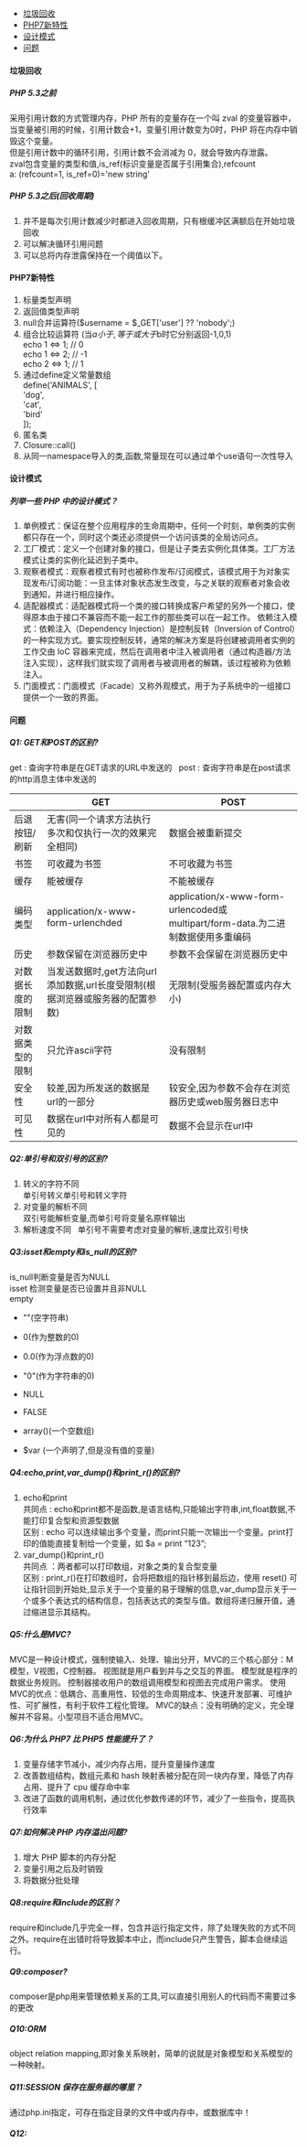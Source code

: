 * [垃圾回收](#垃圾回收)
* [PHP7新特性](#PHP7新特性)
* [设计模式](#设计模式)
* [问题](#问题)
#### 垃圾回收
##### PHP 5.3之前 
采用引用计数的方式管理内存，PHP 所有的变量存在一个叫 zval 的变量容器中，当变量被引用的时候，引用计数会+1，变量引用计数变为0时，PHP 将在内存中销毁这个变量。  
但是引用计数中的循环引用，引用计数不会消减为 0，就会导致内存泄露。  
zval包含变量的类型和值,is_ref(标识变量是否属于引用集合),refcount  
a: (refcount=1, is_ref=0)='new string'
##### PHP 5.3之后(回收周期)
1. 并不是每次引用计数减少时都进入回收周期，只有根缓冲区满额后在开始垃圾回收  
2. 可以解决循环引用问题  
3. 可以总将内存泄露保持在一个阈值以下。

#### PHP7新特性
1. 标量类型声明  
2. 返回值类型声明  
3. null合并运算符($username = $_GET['user'] ?? 'nobody';)  
4. 组合比较运算符 (当$a小于,等于或大于$b时它分别返回-1,0,1)  
   echo 1 <=> 1; // 0  
   echo 1 <=> 2; // -1  
   echo 2 <=> 1; // 1  
5. 通过define定义常量数组  
   define('ANIMALS', [  
     'dog',  
     'cat',  
     'bird'  
   ]);  
6. 匿名类  
7. Closure::call()  
8. 从同一namespace导入的类,函数,常量现在可以通过单个use语句一次性导入


#### 设计模式
##### 列举一些 PHP 中的设计模式？
1. 单例模式：保证在整个应用程序的生命周期中，任何一个时刻，单例类的实例都只存在一个，同时这个类还必须提供一个访问该类的全局访问点。
2. 工厂模式：定义一个创建对象的接口，但是让子类去实例化具体类。工厂方法模式让类的实例化延迟到子类中。
3. 观察者模式：观察者模式有时也被称作发布/订阅模式，该模式用于为对象实现发布/订阅功能：一旦主体对象状态发生改变，与之关联的观察者对象会收到通知，并进行相应操作。
4. 适配器模式：适配器模式将一个类的接口转换成客户希望的另外一个接口，使得原本由于接口不兼容而不能一起工作的那些类可以在一起工作。
依赖注入模式：依赖注入（Dependency Injection）是控制反转（Inversion of Control）的一种实现方式。要实现控制反转，通常的解决方案是将创建被调用者实例的工作交由 IoC 容器来完成，然后在调用者中注入被调用者（通过构造器/方法注入实现），这样我们就实现了调用者与被调用者的解耦，该过程被称为依赖注入。
5. 门面模式：门面模式（Facade）又称外观模式，用于为子系统中的一组接口提供一个一致的界面。

#### 问题
##### Q1: GET和POST的区别?  
get : 查询字符串是在GET请求的URL中发送的  
post : 查询字符串是在post请求的http消息主体中发送的  

 |        | GET    |    POST |
 |--------|--------|---------|
 |后退按钮/刷新|无害(同一个请求方法执行多次和仅执行一次的效果完全相同)|数据会被重新提交|
 |书签   |可收藏为书签|不可收藏为书签|
 |缓存|能被缓存|不能被缓存|
 |编码类型|application/x-www-form-urlenchded|application/x-www-form-urlencoded或multipart/form-data.为二进制数据使用多重编码|
 |历史|参数保留在浏览器历史中|参数不会保留在浏览器历史中|
 |对数据长度的限制|当发送数据时,get方法向url添加数据,url长度受限制(根据浏览器或服务器的配置参数)|无限制(受服务器配置或内存大小)|
 |对数据类型的限制|只允许ascii字符|没有限制|
 |安全性|较差,因为所发送的数据是url的一部分|较安全,因为参数不会存在浏览器历史或web服务器日志中|
 |可见性|数据在url中对所有人都是可见的|数据不会显示在url中|  
 
##### Q2:单引号和双引号的区别?
1. 转义的字符不同  
单引号转义单引号和转义字符  
2. 对变量的解析不同  
双引号能解析变量,而单引号将变量名原样输出  
3. 解析速度不同  
单引号不需要考虑对变量的解析,速度比双引号快

##### Q3:isset和empty和is_null的区别?  
is_null判断变量是否为NULL  
isset 检测变量是否已设置并且非NULL  
empty     
* ""(空字符串)
- 0(作为整数的0)
* 0.0(作为浮点数的0)
- "0"(作为字符串的0)
* NULL
- FALSE
* array()(一个空数组)
- $var (一个声明了,但是没有值的变量)

##### Q4:echo,print,var_dump()和print_r()的区别?
1. echo和print  
共同点 : echo和print都不是函数,是语言结构,只能输出字符串,int,float数据,不能打印复合型和资源型数据  
区别 : echo 可以连续输出多个变量，而print只能一次输出一个变量。print打印的值能直接复制给一个变量，如 $a = print “123”;  
2. var_dump()和print_r()  
共同点 ：两者都可以打印数组，对象之类的复合型变量  
区别 : print_r()在打印数组时，会将把数组的指针移到最后边，使用 reset() 可让指针回到开始处,显示关于一个变量的易于理解的信息,var_dump显示关于一个或多个表达式的结构信息，包括表达式的类型与值。数组将递归展开值，通过缩进显示其结构。  

##### Q5:什么是MVC?
MVC是一种设计模式，强制使输入、处理、输出分开，MVC的三个核心部分：M模型，V视图，C控制器。
视图就是用户看到并与之交互的界面。
模型就是程序的数据业务规则。
控制器接收用户的数组调用模型和视图去完成用户需求。
使用MVC的优点：低耦合、高重用性、较低的生命周期成本、快速开发部署、可维护性、可扩展性，有利于软件工程化管理。
MVC的缺点：没有明确的定义，完全理解并不容易。小型项目不适合用MVC。

##### Q6:为什么 PHP7 比 PHP5 性能提升了？
1. 变量存储字节减小，减少内存占用，提升变量操作速度
2. 改善数组结构，数组元素和 hash 映射表被分配在同一块内存里，降低了内存占用、提升了 cpu 缓存命中率
3. 改进了函数的调用机制，通过优化参数传递的环节，减少了一些指令，提高执行效率

##### Q7:如何解决 PHP 内存溢出问题?
1. 增大 PHP 脚本的内存分配  
2. 变量引用之后及时销毁  
3. 将数据分批处理

##### Q8:require和include的区别？
require和include几乎完全一样，包含并运行指定文件，除了处理失败的方式不同之外。require在出错时将导致脚本中止，而include只产生警告，脚本会继续运行。

##### Q9:composer?
composer是php用来管理依赖关系的工具,可以直接引用别人的代码而不需要过多的更改

##### Q10:ORM
object relation mapping,即对象关系映射，简单的说就是对象模型和关系模型的一种映射。
##### Q11:SESSION 保存在服务器的哪里？
通过php.ini指定，可存在指定目录的文件中或内存中，或数据库中！
##### Q12:






